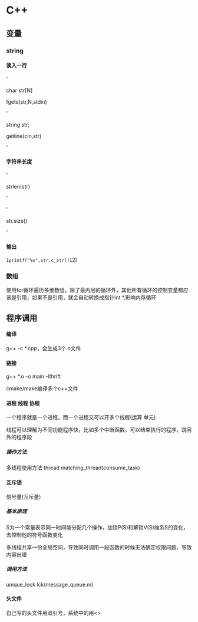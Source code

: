 # C++

## 变量

### string

#### 读入一行

'

char str[N]

fgets(str,N,stdin)



'

string str;

getline(cin,str)

'

#### 字符串长度

'

strlen(str)

'

'

str.size()

'



#### 输出

`1printf("%s",str.c_str()1`2)

### 数组

使用for循环遍历多维数组，除了最内层的循环外，其他所有循环的控制变量都应该是引用，如果不是引用，就会自动转换成指针int *,影响内存循环



## 程序调用

#### 编译

g++ -c *.cpp，会生成3个.o文件

#### 链接

g++ *.o -o main -lthrift

cmake/make编译多个c++文件

#### 进程 线程 协程

一个程序就是一个进程，而一个进程又可以开多个线程(运算 单元)

线程可以理解为不同功能程序快，比如多个中断函数，可以结束执行的程序，跳另外的程序段

##### 操作方法 

多线程使用方法 thread matching_thread(consume_task)

#### 互斥锁

信号量(互斥量)

##### 基本原理

S为一个常量表示同一时间能分配几个操作，加锁P(S)和解锁V(S)维系S的变化，去控制他的符号函数变化

多线程共享一份全局空间，导致同时调用一段函数的时候无法确定权限问题，导致内容出错

##### 调用方法

unique_lock<mutex> lck(message_queue.m)



#### 头文件

自己写的头文件用双引号，系统中的用<>